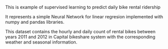 This is example of supervised learning to predict daily bike rental ridership

It represents a simple Neural Network for linear regresion implemented with numpy and pandas libraries.

This dataset contains the hourly and daily count of rental bikes between years 2011 and 2012 in Capital bikeshare system with the corresponding weather and seasonal information.
